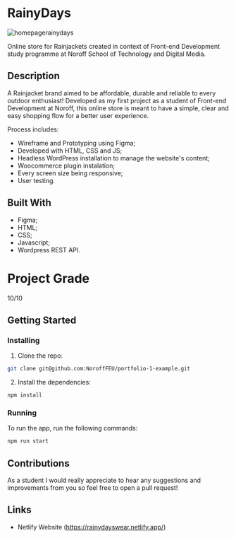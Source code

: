 # RainyDays

![homepagerainydays](https://user-images.githubusercontent.com/50967213/194750373-8b3e869e-0fc3-4fdc-9a91-49ed1df6cf91.jpg)

Online store for Rainjackets created in context of Front-end Development study programme at Noroff School of Technology and Digital Media.

## Description

A Rainjacket brand aimed to be affordable, durable and reliable to every outdoor enthusiast!
Developed as my first project as a student of Front-end Development at Noroff, this online store is meant to have a simple, clear and easy shopping flow for a better user experience. 

Process includes:

- Wireframe and Prototyping using Figma;
- Developed with HTML, CSS and JS;
- Headless WordPress installation to manage the website's content;
- Woocommerce plugin instalation;
- Every screen size being responsive;
- User testing.

## Built With

- Figma;
- HTML;
- CSS;
- Javascript;
- Wordpress REST API.

# Project Grade
10/10

## Getting Started

### Installing

1. Clone the repo:

```bash
git clone git@github.com:NoroffFEU/portfolio-1-example.git
```

2. Install the dependencies:

```
npm install
```

### Running

To run the app, run the following commands:

```bash
npm run start
```
## Contributions

As a student I would really appreciate to hear any suggestions and improvements from you so feel free to open a pull request!

## Links

- Netlify Website (https://rainydayswear.netlify.app/)
